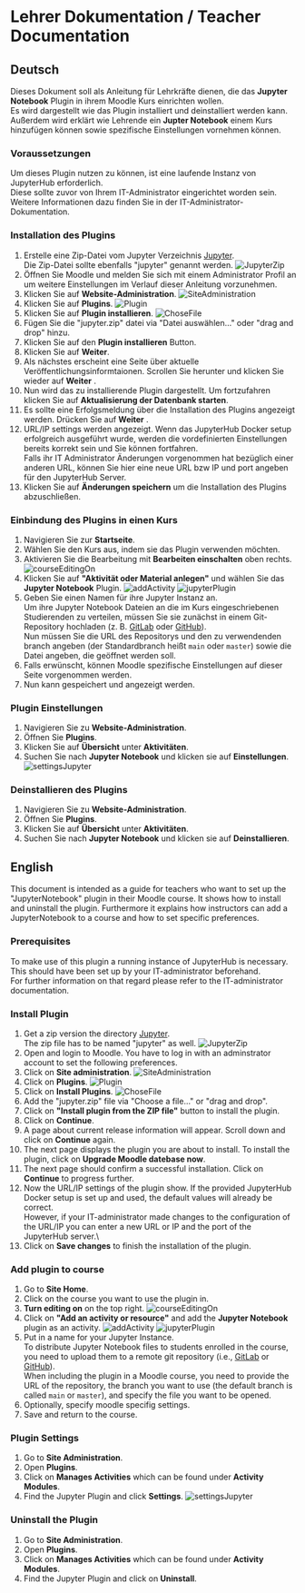 # Lehrer Dokumentation / Teacher Documentation

## Deutsch
Dieses Dokument soll als Anleitung für Lehrkräfte dienen, die das __Jupyter Notebook__ Plugin in ihrem Moodle Kurs einrichten wollen.\
Es wird dargestellt wie das Plugin installiert und deinstalliert werden kann.\
Außerdem wird erklärt wie Lehrende ein __Jupter Notebook__ einem Kurs hinzufügen können sowie spezifische Einstellungen vornehmen können.

### Voraussetzungen
Um dieses Plugin nutzen zu können, ist eine laufende Instanz von JupyterHub erforderlich.\
Diese sollte zuvor von Ihrem IT-Administrator eingerichtet worden sein.\
Weitere Informationen dazu finden Sie in der IT-Administrator-Dokumentation.

### Installation des Plugins

1.  Erstelle eine Zip-Datei vom Jupyter Verzeichnis [Jupyter](https://sopra.informatik.uni-stuttgart.de/kib3-student-projects/kib3-stupro-ss-22/-/tree/main/jupyter). \
    Die Zip-Datei sollte ebenfalls "jupyter" genannt werden.
    ![JupyterZip](images/jupyterZipDeutsch.png)
2.  Öffnen Sie Moodle und melden Sie sich mit einem Administrator Profil an um weitere Einstellungen im Verlauf dieser Anleitung vorzunehmen.
3.  Klicken Sie auf  __Website-Administration__.
    ![SiteAdministration](images/websiteAdministration.png)
4.  Klicken Sie auf __Plugins__.
    ![Plugin](images/pluginsDeutsch.png)
5.  Klicken Sie auf __Plugin installieren__.
    ![ChoseFile](images/installierenVonPlugin.png)
6.  Fügen Sie die "jupyter.zip" datei via "Datei auswählen..." oder "drag and drop" hinzu.
7.  Klicken Sie auf den __Plugin installieren__ Button.
8.  Klicken Sie auf __Weiter__.
9.  Als nächstes erscheint eine Seite über aktuelle Veröffentlichungsinformtaionen. Scrollen Sie herunter und klicken Sie wieder auf __Weiter__ .
10. Nun wird das zu installierende Plugin dargestellt. Um fortzufahren klicken Sie auf __Aktualisierung der Datenbank starten__.
11. Es sollte eine Erfolgsmeldung über die Installation des Plugins angezeigt werden. Drücken Sie auf __Weiter__ .
12. URL/IP settings werden angezeigt. Wenn das JupyterHub Docker setup erfolgreich ausgeführt wurde, werden die vordefinierten Einstellungen bereits korrekt sein und Sie können fortfahren.\
    Falls ihr IT Administrator Änderungen vorgenommen hat bezüglich einer anderen URL, können Sie hier eine neue URL bzw IP und port angeben für den JupyterHub Server.
13. Klicken Sie auf __Änderungen speichern__ um die Installation des Plugins abzuschließen.

### Einbindung des Plugins in einen Kurs
1. Navigieren Sie zur __Startseite__.
2. Wählen Sie den Kurs aus, indem sie das Plugin verwenden möchten.
3. Aktivieren Sie die Bearbeitung  mit __Bearbeiten einschalten__ oben rechts.
   ![courseEditingOn](images/bearbeitenEinschalten.png)
4. Klicken Sie auf __"Aktivität oder Material anlegen"__ und wählen Sie das __Jupyter Notebook__ Plugin.
   ![addActivity](images/aktivitaetAnlegen.png)
   ![jupyterPlugin](images/jupyterNotebookWaehlen.png)
5. Geben Sie einen Namen für ihre Jupyter Instanz an. \
   Um ihre Jupyter Notebook Dateien an die im Kurs eingeschriebenen Studierenden zu verteilen, müssen Sie sie zunächst in einem Git-Repository hochladen (z. B. [GitLab](https://gitlab.com/) oder [GitHub](https://github.com/)).\
   Nun müssen Sie die URL des Repositorys und den zu verwendenden branch angeben (der Standardbranch heißt `main` oder `master`) sowie die Datei angeben, die geöffnet werden soll.
6. Falls erwünscht, können Moodle spezifische Einstellungen auf dieser Seite vorgenommen werden.  
7. Nun kann gespeichert und angezeigt werden.

### Plugin Einstellungen
1. Navigieren Sie zu __Website-Administration__.
2. Öffnen Sie __Plugins__.
3. Klicken Sie auf __Übersicht__ unter __Aktivitäten__.
4. Suchen Sie nach __Jupyter Notebook__ und klicken sie auf __Einstellungen__.
   ![settingsJupyter](images/einstellungen.png)

### Deinstallieren des Plugins
1. Navigieren Sie zu __Website-Administration__.
2. Öffnen Sie __Plugins__.
3. Klicken Sie auf __Übersicht__ unter __Aktivitäten__.
4. Suchen Sie nach __Jupyter Notebook__ und klicken sie auf __Deinstallieren__.

## English
This document is intended as a guide for teachers who want to set up the "JupyterNotebook" plugin in their Moodle course.
It shows how to install and uninstall the plugin.
Furthermore it explains how instructors can add a JupyterNotebook to a course and how to set specific preferences.

### Prerequisites
To make use of this plugin a running instance of JupyterHub is necessary.\
This should have been set up by your IT-administrator beforehand.\
For further information on that regard please refer to the IT-administrator documentation.

### Install Plugin
1.  Get a zip version the directory [Jupyter](https://sopra.informatik.uni-stuttgart.de/kib3-student-projects/kib3-stupro-ss-22/-/tree/main/jupyter).\
    The zip file has to be named "jupyter" as well.
    ![JupyterZip](images/createZipFile.png)
2.  Open and login to Moodle. You have to log in with an adminstrator account to set the following preferences.
3.  Click on __Site administration__.
    ![SiteAdministration](images/siteAdmin.png)
4.  Click on __Plugins__.
    ![Plugin](images/plugin.png)
5.  Click on __Install Plugins__.
    ![ChoseFile](images/choseFile.png)
6.  Add the "jupyter.zip" file via "Choose a file..." or "drag and drop".
7.  Click on __"Install plugin from the ZIP file"__ button to install the plugin.
8.  Click on __Continue__.
9.  A page about current release information will appear. Scroll down and click on __Continue__ again.
10. The next page displays the plugin you are about to install. To install the plugin, click on __Upgrade Moodle datebase now__.
11. The next page should confirm a successful installation. Click on __Continue__ to progress further.
12. Now the URL/IP settings of the plugin show. If the provided JupyterHub Docker setup is set up and used, the default values will already be correct.\
    However, if your IT-administrator made changes to the configuration of the URL/IP you can enter a new URL or IP and the port of the JupyterHub server.\
13. Click on __Save changes__ to finish the installation of the plugin.

### Add plugin to course
1. Go to __Site Home__.
2. Click on the course you want to use the plugin in.
3. __Turn editing on__ on the top right.
   ![courseEditingOn](images/courseEditingOn.png)
4. Click on __"Add an activity or resource"__ and add the __Jupyter Notebook__ plugin as an activity.
   ![addActivity](images/addActivity.png)
   ![jupyterPlugin](images/addJupyter.png)
5. Put in a name for your Jupyter Instance.\
   To distribute Jupyter Notebook files to students enrolled in the course, you need to upload them to a remote git repository (i.e., [GitLab](https://gitlab.com/) or [GitHub](https://github.com/)).\
   When including the plugin in a Moodle course, you need to provide the URL of the repository, the branch you want to use (the default branch is called `main` or `master`), and specify the file you want to be opened.
6. Optionally, specify moodle specifig settings.  
7. Save and return to the course.

### Plugin Settings
1. Go to __Site Administration__.
2. Open __Plugins__.
3. Click on __Manages Activities__ which can be found under __Activity Modules__.
4. Find the Jupyter Plugin and click __Settings__.
   ![settingsJupyter](images/settings.png)

### Uninstall the Plugin
1. Go to __Site Administration__.
2. Open __Plugins__.
3. Click on __Manages Activities__ which can be found under __Activity Modules__.
4. Find the Jupyter Plugin and click on __Uninstall__.
